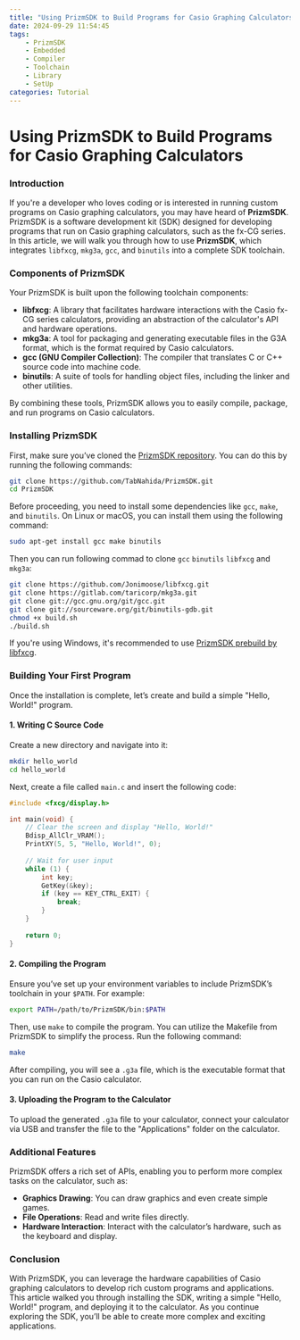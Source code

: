 ```yaml
---
title: "Using PrizmSDK to Build Programs for Casio Graphing Calculators"
date: 2024-09-29 11:54:45
tags:
    - PrizmSDK
    - Embedded
    - Compiler
    - Toolchain
    - Library
    - SetUp
categories: Tutorial
---
```


# Using PrizmSDK to Build Programs for Casio Graphing Calculators

### Introduction

If you're a developer who loves coding or is interested in running custom programs on Casio graphing calculators, you may have heard of **PrizmSDK**. PrizmSDK is a software development kit (SDK) designed for developing programs that run on Casio graphing calculators, such as the fx-CG series. In this article, we will walk you through how to use **PrizmSDK**, which integrates `libfxcg`, `mkg3a`, `gcc`, and `binutils` into a complete SDK toolchain.

<!--more-->

### Components of PrizmSDK

Your PrizmSDK is built upon the following toolchain components:
- **libfxcg**: A library that facilitates hardware interactions with the Casio fx-CG series calculators, providing an abstraction of the calculator's API and hardware operations.
- **mkg3a**: A tool for packaging and generating executable files in the G3A format, which is the format required by Casio calculators.
- **gcc (GNU Compiler Collection)**: The compiler that translates C or C++ source code into machine code.
- **binutils**: A suite of tools for handling object files, including the linker and other utilities.

By combining these tools, PrizmSDK allows you to easily compile, package, and run programs on Casio calculators.

### Installing PrizmSDK

First, make sure you’ve cloned the [PrizmSDK repository](https://github.com/TabNahida/PrizmSDK). You can do this by running the following commands:

```bash
git clone https://github.com/TabNahida/PrizmSDK.git
cd PrizmSDK
```

Before proceeding, you need to install some dependencies like `gcc`, `make`, and `binutils`. On Linux or macOS, you can install them using the following command:

```bash
sudo apt-get install gcc make binutils
```
Then you can run following commad to clone `gcc` `binutils` `libfxcg` and `mkg3a`:

```bash
git clone https://github.com/Jonimoose/libfxcg.git
git clone https://gitlab.com/taricorp/mkg3a.git
git clone git://gcc.gnu.org/git/gcc.git
git clone git://sourceware.org/git/binutils-gdb.git
chmod +x build.sh
./build.sh
```

If you're using Windows, it's recommended to use [PrizmSDK prebuild by libfxcg](https://github.com/Jonimoose/libfxcg/releases).

### Building Your First Program

Once the installation is complete, let’s create and build a simple "Hello, World!" program.

#### 1. Writing C Source Code

Create a new directory and navigate into it:

```bash
mkdir hello_world
cd hello_world
```

Next, create a file called `main.c` and insert the following code:

```c
#include <fxcg/display.h>

int main(void) {
    // Clear the screen and display "Hello, World!"
    Bdisp_AllClr_VRAM();
    PrintXY(5, 5, "Hello, World!", 0);
    
    // Wait for user input
    while (1) {
        int key;
        GetKey(&key);
        if (key == KEY_CTRL_EXIT) {
            break;
        }
    }
    
    return 0;
}
```

#### 2. Compiling the Program

Ensure you’ve set up your environment variables to include PrizmSDK’s toolchain in your `$PATH`. For example:

```bash
export PATH=/path/to/PrizmSDK/bin:$PATH
```

Then, use `make` to compile the program. You can utilize the Makefile from PrizmSDK to simplify the process. Run the following command:

```bash
make
```

After compiling, you will see a `.g3a` file, which is the executable format that you can run on the Casio calculator.

#### 3. Uploading the Program to the Calculator

To upload the generated `.g3a` file to your calculator, connect your calculator via USB and transfer the file to the "Applications" folder on the calculator.

### Additional Features

PrizmSDK offers a rich set of APIs, enabling you to perform more complex tasks on the calculator, such as:
- **Graphics Drawing**: You can draw graphics and even create simple games.
- **File Operations**: Read and write files directly.
- **Hardware Interaction**: Interact with the calculator’s hardware, such as the keyboard and display.

### Conclusion

With PrizmSDK, you can leverage the hardware capabilities of Casio graphing calculators to develop rich custom programs and applications. This article walked you through installing the SDK, writing a simple "Hello, World!" program, and deploying it to the calculator. As you continue exploring the SDK, you’ll be able to create more complex and exciting applications.
